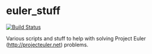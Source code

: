 euler_stuff
===========
[![Build Status](https://travis-ci.org/suprzer0/euler_stuff.svg?branch=master)](https://travis-ci.org/suprzer0/euler_stuff)

Various scripts and stuff to help with solving Project Euler (http://projecteuler.net) problems.
